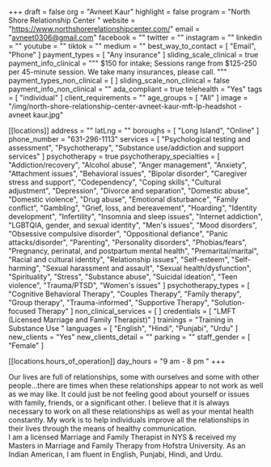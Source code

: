 +++
draft = false
org = "Avneet Kaur"
highlight = false
program = "North Shore Relationship Center "
website = "https://www.northshorerelationshipcenter.com/"
email = "avneet0306@gmail.com"
facebook = ""
twitter = ""
instagram = ""
linkedin = ""
youtube = ""
tiktok = ""
medium = ""
best_way_to_contact = [ "Email", "Phone" ]
payment_types = [ "Any insurance" ]
sliding_scale_clinical = true
payment_info_clinical = """
$150 for intake; Sessions range from $125-250 per 45-minute session.
We take many insurances, please call. """
payment_types_non_clinical = [ ]
sliding_scale_non_clinical = false
payment_info_non_clinical = ""
ada_compliant = true
telehealth = "Yes"
tags = [ "individual" ]
client_requirements = ""
age_groups = [ "All" ]
image = "/img/north-shore-relationship-center-avneet-kaur-mft-lp-headshot - avneet kaur.jpg"

[[locations]]
address = ""
latLng = ""
boroughs = [ "Long Island", "Online" ]
phone_number = "631-296-1113"
services = [
  "Psychological testing and assessment",
  "Psychotherapy",
  "Substance use/addiction and support services"
]
psychotherapy = true
psychotherapy_specialties = [
  "Addiction/recovery",
  "Alcohol abuse",
  "Anger management",
  "Anxiety",
  "Attachment issues",
  "Behavioral issues",
  "Bipolar disorder",
  "Caregiver stress and support",
  "Codependency",
  "Coping skills",
  "Cultural adjustment",
  "Depression",
  "Divorce and separation",
  "Domestic abuse",
  "Domestic violence",
  "Drug abuse",
  "Emotional disturbance",
  "Family conflict",
  "Gambling",
  "Grief, loss, and bereavement",
  "Hoarding",
  "Identity development",
  "Infertility",
  "Insomnia and sleep issues",
  "Internet addiction",
  "LGBTQIA, gender, and sexual identity",
  "Men's issues",
  "Mood disorders",
  "Obsessive compulsive disorder",
  "Oppositional defiance",
  "Panic attacks/disorder",
  "Parenting",
  "Personality disorders",
  "Phobias/fears",
  "Pregnancy, perinatal, and postpartum mental health",
  "Premarital/marital",
  "Racial and cultural identity",
  "Relationship issues",
  "Self-esteem",
  "Self-harming",
  "Sexual harassment and assault",
  "Sexual health/dysfunction",
  "Spirituality",
  "Stress",
  "Substance abuse",
  "Suicidal ideation",
  "Teen violence",
  "Trauma/PTSD",
  "Women's issues"
]
psychotherapy_types = [
  "Cognitive Behavioral Therapy",
  "Couples Therapy",
  "Family therapy",
  "Group therapy",
  "Trauma-informed",
  "Supportive Therapy",
  "Solution-focused Therapy"
]
non_clinical_services = [ ]
credentials = [ "LMFT (Licensed Marriage and Family Therapist)" ]
trainings = "Training in Substance Use "
languages = [ "English", "Hindi", "Punjabi", "Urdu" ]
new_clients = "Yes"
new_clients_detail = ""
parking = ""
staff_gender = [ "Female" ]

  [[locations.hours_of_operation]]
  day_hours = "9 am - 8 pm "
+++


Our lives are full of relationships, some with ourselves and some with other people…there are times when these relationships appear to not work as well as we may like. It could just be not feeling good about yourself or issues with family, friends, or a significant other. I believe that it is always necessary to work on all these relationships as well as your mental health constantly. My work is to help individuals improve all the relationships in their lives through the means of healthy communication. <br>
I am a licensed Marriage and Family Therapist in NYS & received my Masters in Marriage and Family Therapy from Hofstra University. As an Indian American, I am fluent in English, Punjabi, Hindi, and Urdu. <br>
